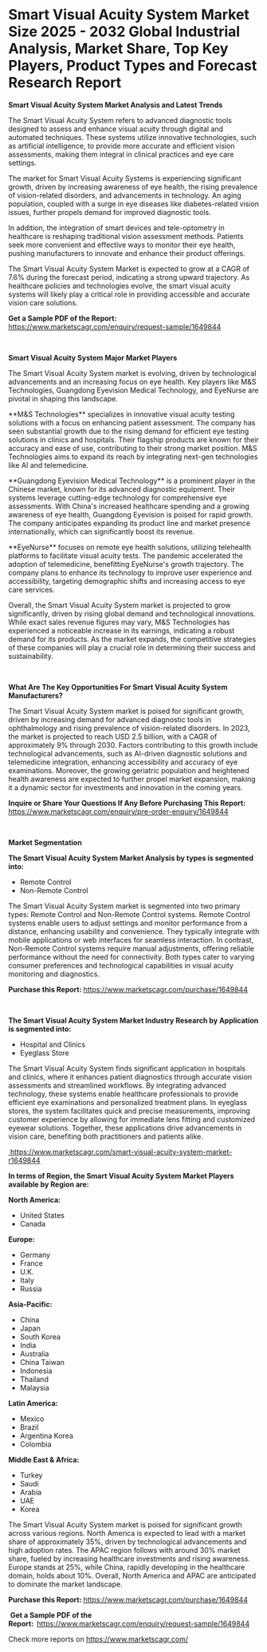 <p><h1>Smart Visual Acuity System Market Size 2025 - 2032 Global Industrial Analysis, Market Share, Top Key Players, Product Types and Forecast Research Report</h1></p><p><strong>Smart Visual Acuity System Market Analysis and Latest Trends</strong></p>
<p><p>The Smart Visual Acuity System refers to advanced diagnostic tools designed to assess and enhance visual acuity through digital and automated techniques. These systems utilize innovative technologies, such as artificial intelligence, to provide more accurate and efficient vision assessments, making them integral in clinical practices and eye care settings.</p><p>The market for Smart Visual Acuity Systems is experiencing significant growth, driven by increasing awareness of eye health, the rising prevalence of vision-related disorders, and advancements in technology. An aging population, coupled with a surge in eye diseases like diabetes-related vision issues, further propels demand for improved diagnostic tools. </p><p>In addition, the integration of smart devices and tele-optometry in healthcare is reshaping traditional vision assessment methods. Patients seek more convenient and effective ways to monitor their eye health, pushing manufacturers to innovate and enhance their product offerings. </p><p>The Smart Visual Acuity System Market is expected to grow at a CAGR of 7.6% during the forecast period, indicating a strong upward trajectory. As healthcare policies and technologies evolve, the smart visual acuity systems will likely play a critical role in providing accessible and accurate vision care solutions.</p></p>
<p><strong>Get a Sample PDF of the Report:&nbsp;</strong> <a href="https://www.marketscagr.com/enquiry/request-sample/1649844?utm_campaign=2998&utm_medium=2&utm_source=Github&utm_content=ia&utm_term=23032025&utm_id=smart-visual-acuity-system">https://www.marketscagr.com/enquiry/request-sample/1649844</a></p>
<p>&nbsp;</p>
<p><strong>Smart Visual Acuity System Major Market Players</strong></p>
<p><p>The Smart Visual Acuity System market is evolving, driven by technological advancements and an increasing focus on eye health. Key players like M&S Technologies, Guangdong Eyevision Medical Technology, and EyeNurse are pivotal in shaping this landscape.</p><p>**M&S Technologies** specializes in innovative visual acuity testing solutions with a focus on enhancing patient assessment. The company has seen substantial growth due to the rising demand for efficient eye testing solutions in clinics and hospitals. Their flagship products are known for their accuracy and ease of use, contributing to their strong market position. M&S Technologies aims to expand its reach by integrating next-gen technologies like AI and telemedicine.</p><p>**Guangdong Eyevision Medical Technology** is a prominent player in the Chinese market, known for its advanced diagnostic equipment. Their systems leverage cutting-edge technology for comprehensive eye assessments. With China's increased healthcare spending and a growing awareness of eye health, Guangdong Eyevision is poised for rapid growth. The company anticipates expanding its product line and market presence internationally, which can significantly boost its revenue.</p><p>**EyeNurse** focuses on remote eye health solutions, utilizing telehealth platforms to facilitate visual acuity tests. The pandemic accelerated the adoption of telemedicine, benefitting EyeNurse's growth trajectory. The company plans to enhance its technology to improve user experience and accessibility, targeting demographic shifts and increasing access to eye care services.</p><p>Overall, the Smart Visual Acuity System market is projected to grow significantly, driven by rising global demand and technological innovations. While exact sales revenue figures may vary, M&S Technologies has experienced a noticeable increase in its earnings, indicating a robust demand for its products. As the market expands, the competitive strategies of these companies will play a crucial role in determining their success and sustainability.</p></p>
<p>&nbsp;</p>
<p><strong>What Are The Key Opportunities For Smart Visual Acuity System Manufacturers?</strong></p>
<p><p>The Smart Visual Acuity System market is poised for significant growth, driven by increasing demand for advanced diagnostic tools in ophthalmology and rising prevalence of vision-related disorders. In 2023, the market is projected to reach USD 2.5 billion, with a CAGR of approximately 9% through 2030. Factors contributing to this growth include technological advancements, such as AI-driven diagnostic solutions and telemedicine integration, enhancing accessibility and accuracy of eye examinations. Moreover, the growing geriatric population and heightened health awareness are expected to further propel market expansion, making it a dynamic sector for investments and innovation in the coming years.</p></p>
<p><strong>Inquire or Share Your Questions If Any Before Purchasing This Report:</strong> <a href="https://www.marketscagr.com/enquiry/pre-order-enquiry/1649844?utm_campaign=2998&utm_medium=2&utm_source=Github&utm_content=ia&utm_term=23032025&utm_id=smart-visual-acuity-system">https://www.marketscagr.com/enquiry/pre-order-enquiry/1649844</a></p>
<p>&nbsp;</p>
<p><strong>Market Segmentation</strong></p>
<p><strong>The Smart Visual Acuity System Market Analysis by types is segmented into:</strong></p>
<p><ul><li>Remote Control</li><li>Non-Remote Control</li></ul></p>
<p><p>The Smart Visual Acuity System market is segmented into two primary types: Remote Control and Non-Remote Control systems. Remote Control systems enable users to adjust settings and monitor performance from a distance, enhancing usability and convenience. They typically integrate with mobile applications or web interfaces for seamless interaction. In contrast, Non-Remote Control systems require manual adjustments, offering reliable performance without the need for connectivity. Both types cater to varying consumer preferences and technological capabilities in visual acuity monitoring and diagnostics.</p></p>
<p><strong>Purchase this Report:&nbsp;</strong><a href="https://www.marketscagr.com/purchase/1649844?utm_campaign=2998&utm_medium=2&utm_source=Github&utm_content=ia&utm_term=23032025&utm_id=smart-visual-acuity-system">https://www.marketscagr.com/purchase/1649844</a></p>
<p>&nbsp;</p>
<p><strong>The Smart Visual Acuity System Market Industry Research by Application is segmented into:</strong></p>
<p><ul><li>Hospital and Clinics</li><li>Eyeglass Store</li></ul></p>
<p><p>The Smart Visual Acuity System finds significant application in hospitals and clinics, where it enhances patient diagnostics through accurate vision assessments and streamlined workflows. By integrating advanced technology, these systems enable healthcare professionals to provide efficient eye examinations and personalized treatment plans. In eyeglass stores, the system facilitates quick and precise measurements, improving customer experience by allowing for immediate lens fitting and customized eyewear solutions. Together, these applications drive advancements in vision care, benefiting both practitioners and patients alike.</p></p>
<p><a href="https://www.marketscagr.com/smart-visual-acuity-system-market-r1649844?utm_campaign=2998&utm_medium=2&utm_source=Github&utm_content=ia&utm_term=23032025&utm_id=smart-visual-acuity-system">&nbsp;https://www.marketscagr.com/smart-visual-acuity-system-market-r1649844</a></p>
<p><strong>In terms of Region, the Smart Visual Acuity System Market Players available by Region are:</strong></p>
<p>
    <p> <strong> North America: </strong>
        <ul>
            <li>United States</li>
            <li>Canada</li>
        </ul>
        </p> 
    <p> <strong> Europe: </strong>
        <ul>
            <li>Germany</li>
            <li>France</li>
            <li>U.K.</li>
            <li>Italy</li>
            <li>Russia</li>
        </ul>
        </p> 
    <p> <strong> Asia-Pacific: </strong>
        <ul>
            <li>China</li>
            <li>Japan</li>
            <li>South Korea</li>
            <li>India</li>
            <li>Australia</li>
            <li>China Taiwan</li>
            <li>Indonesia</li>
            <li>Thailand</li>
            <li>Malaysia</li>
        </ul>
        </p> 
    <p> <strong> Latin America: </strong>
        <ul>
            <li>Mexico</li>
            <li>Brazil</li>
            <li>Argentina Korea</li>
            <li>Colombia</li>
        </ul>
        </p> 
    <p> <strong> Middle East & Africa: </strong>
        <ul>
            <li>Turkey</li>
            <li>Saudi</li>
            <li>Arabia</li>
            <li>UAE</li>
            <li>Korea</li>
        </ul>
    </p>
    </p>
<p><p>The Smart Visual Acuity System market is poised for significant growth across various regions. North America is expected to lead with a market share of approximately 35%, driven by technological advancements and high adoption rates. The APAC region follows with around 30% market share, fueled by increasing healthcare investments and rising awareness. Europe stands at 25%, while China, rapidly developing in the healthcare domain, holds about 10%. Overall, North America and APAC are anticipated to dominate the market landscape.</p></p>
<p><strong>Purchase this Report: </strong><a href="https://www.marketscagr.com/purchase/1649844?utm_campaign=2998&utm_medium=2&utm_source=Github&utm_content=ia&utm_term=23032025&utm_id=smart-visual-acuity-system">https://www.marketscagr.com/purchase/1649844</a></p>
<p>&nbsp;<strong>Get a Sample PDF of the Report:&nbsp;&nbsp;</strong><a href="https://www.marketscagr.com/enquiry/request-sample/1649844?utm_campaign=2998&utm_medium=2&utm_source=Github&utm_content=ia&utm_term=23032025&utm_id=smart-visual-acuity-system">https://www.marketscagr.com/enquiry/request-sample/1649844</a></p>
<p><strong></strong></p>
<p>Check more reports on <a href="https://www.marketscagr.com/?utm_campaign=2998&utm_medium=2&utm_source=Github&utm_content=ia&utm_term=23032025&utm_id=smart-visual-acuity-system">https://www.marketscagr.com/</a></p>